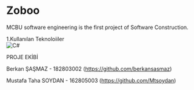 # Zoboo
MCBU software engineering is the first project of Software Construction.

1.Kullanılan Teknoloiiler <br>
![C#](https://cdn-images-1.medium.com/max/1050/1*K1urZCeiOzSRhYM-8J8-tw.jpeg)






PROJE EKİBİ

Berkan ŞAŞMAZ - 182803002 (https://github.com/berkansasmaz)


Mustafa Taha SOYDAN - 162805003 (https://github.com/Mtsoydan)


